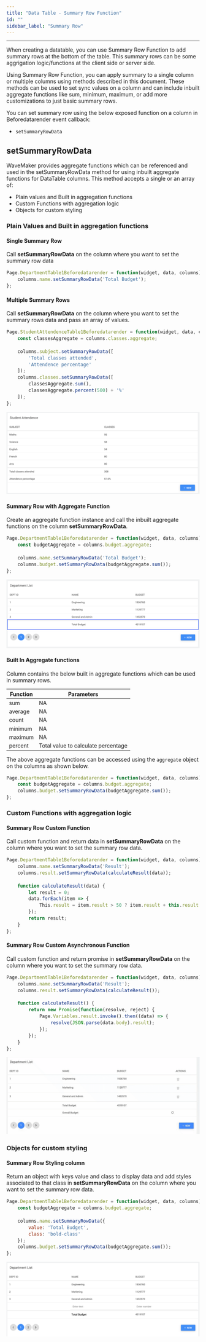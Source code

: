 ```yaml
---
title: "Data Table - Summary Row Function"
id: ""
sidebar_label: "Summary Row" 
---
```

---

When creating a datatable, you can use Summary Row Function to add summary rows at the bottom of the table. This summary rows can be some aggrigation logic/functions at the client side or server side.

Using Summary Row Function, you can apply summary to a single column or multiple columns using methods described in this document. These methods can be used to set sync values on a column and can include inbuilt aggregate functions like sum, minimum, maximum, or add more customizations to just basic summary rows.

You can set summary row using the below exposed function on a column in Beforedatarender event callback:

- `setSummaryRowData`

## setSummaryRowData

WaveMaker provides aggregate functions which can be referenced and used in the setSummaryRowData method for using inbuilt aggregate functions for DataTable columns. This method accepts a single or an array of:

- Plain values and Built in aggregation functions
- Custom Functions with aggregation logic
- Objects for custom styling

### Plain Values and Built in aggregation functions

#### Single Summary Row
Call **setSummaryRowData** on the column where you want to set the summary row data

```js
Page.DepartmentTable1Beforedatarender = function(widget, data, columns) {
    columns.name.setSummaryRowData('Total Budget');
};
```

#### Multiple Summary Rows
Call **setSummaryRowData** on the column where you want to set the summary rows data and pass an array of values.

```js
Page.StudentAttendenceTable1Beforedatarender = function(widget, data, columns) {
    const classesAggregate = columns.classes.aggregate;

    columns.subject.setSummaryRowData([
        'Total classes attended',
        'Attendence percentage'
    ]);
    columns.classes.setSummaryRowData([
        classesAggregate.sum(),
        classesAggregate.percent(500) + '%'
    ]);
};
```
[![](/learn/assets/datatable_summaryrow1.png)](/learn/assets/datatable_summaryrow1.png)

#### Summary Row with Aggregate Function
Create an aggregate function instance and call the inbuilt aggregate functions on the column **setSummaryRowData**.

```js
Page.DepartmentTable1Beforedatarender = function(widget, data, columns) {
    const budgetAggregate = columns.budget.aggregate;

    columns.name.setSummaryRowData('Total Budget');
    columns.budget.setSummaryRowData(budgetAggregate.sum());
};
```
[![](/learn/assets/datatable_summaryrow2.png)](/learn/assets/datatable_summaryrow2.png)

#### Built In Aggregate functions

Column contains the below built in aggregate functions which can be used in summary rows.

| Function | Parameters |
|----|----|
| sum | NA |
| average | NA |
| count | NA |
| minimum | NA |
| maximum | NA |
| percent | Total value to calculate percentage |

The above aggregate functions can be accessed using the `aggregate` object on the columns as shown below.

```js
Page.DepartmentTable1Beforedatarender = function(widget, data, columns) {
    const budgetAggregate = columns.budget.aggregate;
    columns.budget.setSummaryRowData(budgetAggregate.sum());
};
```

### Custom Functions with aggregation logic

#### Summary Row Custom Function
Call custom function and return data in **setSummaryRowData** on the column where you want to set the summary row data.

```js
Page.DepartmentTable1Beforedatarender = function(widget, data, columns) {
    columns.name.setSummaryRowData('Result');
    columns.result.setSummaryRowData(calculateResult(data));

    function calculateResult(data) {
        let result = 0;
        data.forEach(item => {
            This.result = item.result > 50 ? item.result + this.result : this.result;
        });
        return result;
    }
};
```

#### Summary Row Custom Asynchronous Function
Call custom function and return promise in **setSummaryRowData** on the column where you want to set the summary row data.

```js
Page.DepartmentTable1Beforedatarender = function(widget, data, columns) {
    columns.name.setSummaryRowData('Result');
    columns.result.setSummaryRowData(calculateResult());

    function calculateResult() {
        return new Promise(function(resolve, reject) {
            Page.Variables.result.invoke().then((data) => {
                resolve(JSON.parse(data.body).result);
            });
        });
    }
};
```
[![](/learn/assets/datatable_summaryrow3.gif)](/learn/assets/datatable_summaryrow3.gif)

### Objects for custom styling

#### Summary Row Styling column
Return an object with keys value and class to display data and add styles associated to that class in **setSummaryRowData** on the column where you want to set the summary row data.

```js
Page.DepartmentTable1Beforedatarender = function(widget, data, columns) {
    const budgetAggregate = columns.budget.aggregate;

    columns.name.setSummaryRowData({
        value: 'Total Budget',
        class: 'bold-class'
    });
    columns.budget.setSummaryRowData(budgetAggregate.sum());
};
```
[![](/learn/assets/datatable_summaryrow4.png)](/learn/assets/datatable_summaryrow4.png)